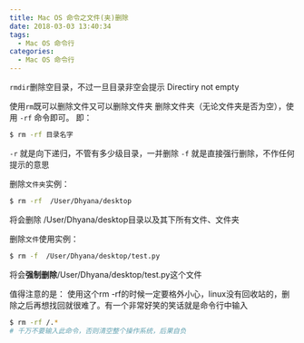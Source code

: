 ```yaml
---
title: Mac OS 命令之文件(夹)删除
date: 2018-03-03 13:40:34
tags:
  - Mac OS 命令行
categories:
  - Mac OS 命令行
---
```

`rmdir`删除空目录，不过一旦目录非空会提示
Directiry not empty

使用`rm`既可以删除文件又可以删除文件夹
删除文件夹（无论文件夹是否为空），使用 `-rf` 命令即可。
即：
```bash
$ rm -rf 目录名字
```
`-r` 就是向下递归，不管有多少级目录，一并删除
`-f` 就是直接强行删除，不作任何提示的意思
<!-- more -->
删除`文件夹`实例：
```bash
$ rm -rf  /User/Dhyana/desktop
```
将会删除 /User/Dhyana/desktop目录以及其下所有文件、文件夹

删除`文件`使用实例：
```bash
$ rm -f  /User/Dhyana/desktop/test.py
```
将会**强制删除**/User/Dhyana/desktop/test.py这个文件

值得注意的是：
使用这个rm -rf的时候一定要格外小心，linux没有回收站的，删除之后再想找回就很难了。有一个非常好笑的笑话就是命令行中输入
```bash
$ rm -rf /.*
# 千万不要输入此命令，否则清空整个操作系统，后果自负
```
